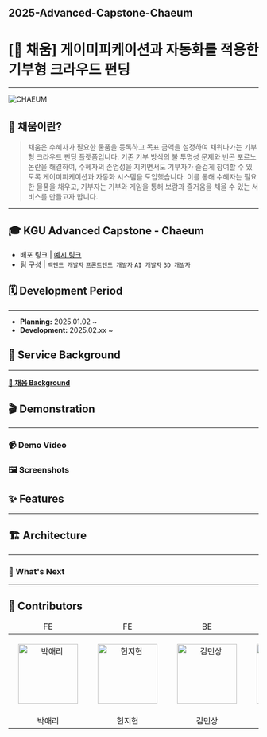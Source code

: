 ## 2025-Advanced-Capstone-Chaeum

# [🫧 채움] 게이미피케이션과 자동화를 적용한 기부형 크라우드 펀딩

---
![CHAEUM](https://github.com/user-attachments/assets/149f35a3-f4c9-4ae4-bb3b-8271c43297d9)


## **🫧 채움이란?**

> 채움은 수혜자가 필요한 물품을 등록하고 목표 금액을 설정하여 채워나가는 기부형 크라우드 펀딩 플랫폼입니다. 기존 기부 방식의 불 투명성 문제와 빈곤 포르노 논란을 해결하여, 수혜자의 존엄성을 지키면서도 기부자가 즐겁게 참여할 수 있도록 게이미피케이션과 자동화 시스템을 도입했습니다. 이를 통해 수혜자는 필요한 물품을 채우고, 기부자는 기부와 게임을 통해 보람과 즐거움을 채울 수 있는 서비스를 만들고자 합니다.

---

## 🎓 KGU Advanced Capstone - Chaeum

- 배포 링크 | [예시 링크](http://localhost:3000)
- 팀 구성 | `백엔드 개발자` `프론트엔드 개발자` `AI 개발자` `3D 개발자`

## 🗓️ Development Period

---

- **Planning:** 2025.01.02 ~
- **Development:** 2025.02.xx ~ 

## 📖 Service Background

---

[**🫧 채움 Background**](https://www.notion.so/Background-1b51247ea26680b29acce1583ba721ba?pvs=21)

## 🎬 Demonstration

---

### 📹 Demo Video

### 🖼️ Screenshots

## ✨ Features

---

## 🏗️ Architecture

---

### 🧭 What's Next

---

## 👀 Contributors
<div align="center">
<table>
<thead>
<tr>
<td align="center">FE</td>
<td align="center">FE</td>
<td align="center">BE</td>
<td align="center">BE</td>
<td align="center">BE</td>
<td align="center">AI</td>
</tr>
</thead>
<tbody>
<tr>
<td align="center" style="padding: 20px;">
  <a href="https://github.com/Aeri0730" target="_blank" rel="noopener noreferrer nofollow">
    <img src="https://avatars.githubusercontent.com/u/145256349?v=4" alt="박애리" width="120" height="120" style="max-width: 100%;">
  </a>
</td>
<td align="center" style="padding: 20px;">
  <a href="https://github.com/Jihyeoniiiii" target="_blank" rel="noopener noreferrer nofollow">
    <img src="https://avatars.githubusercontent.com/u/105184159?v=4" alt="현지현" width="120" height="120" style="max-width: 100%;">
  </a>
</td>
<td align="center" style="padding: 20px;">
  <a href="https://github.com/MinSang22Kim" target="_blank" rel="noopener noreferrer nofollow">
    <img src="https://avatars.githubusercontent.com/u/129925473?v=4" alt="김민상" width="120" height="120" style="max-width: 100%;">
  </a>
</td>
<td align="center" style="padding: 20px;">
  <a href="https://github.com/v2n03" target="_blank" rel="noopener noreferrer nofollow">
    <img src="https://avatars.githubusercontent.com/u/121158070?v=4" alt="노형준" width="120" height="120" style="max-width: 100%;">
  </a>
</td>
<td align="center" style="padding: 20px;">
  <a href="https://github.com/jaehun-song" target="_blank" rel="noopener noreferrer nofollow">
    <img src="https://avatars.githubusercontent.com/u/128021502?v=4" alt="송재훈" width="120" height="120" style="max-width: 100%;">
  </a>
</td>
  <td align="center" style="padding: 20px;">
  <a href="https://github.com/Beomjoon0027" target="_blank" rel="noopener noreferrer nofollow">
    <img src="https://avatars.githubusercontent.com/u/202206043?v=4" alt="김범" width="120" height="120" style="max-width: 100%;">
  </a>
</td>
</tr>
<tr>
<td align="center">박애리</td>
<td align="center">현지현</td>
<td align="center">김민상</td>
<td align="center">노형준</td>
<td align="center">송재훈</td>
<td align="center">김범준</td>
</tr>
</tbody>
</table>
</div>

